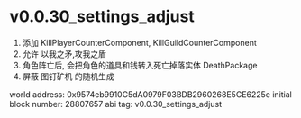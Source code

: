 # v0.0.30_settings_adjust

1. 添加 KillPlayerCounterComponent, KillGuildCounterComponent
2. 允许 以我之矛,攻我之盾
3. 角色阵亡后, 会把角色的道具和钱转入死亡掉落实体 DeathPackage
4. 屏蔽 图钉矿机 的随机生成

world address: 0x9574eb9910C5dA0979F03BDB2960268E5CE6225e
initial block number: 28807657
abi tag: v0.0.30_settings_adjust
